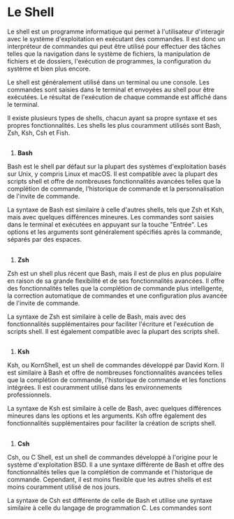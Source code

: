 # Le Shell

Le shell est un programme informatique qui permet à l'utilisateur d'interagir avec le système d'exploitation en exécutant des commandes. Il est donc un interpréteur de commandes qui peut être utilisé pour effectuer des tâches telles que la navigation dans le système de fichiers, la manipulation de fichiers et de dossiers, l'exécution de programmes, la configuration du système et bien plus encore.

Le shell est généralement utilisé dans un terminal ou une console. Les commandes sont saisies dans le terminal et envoyées au shell pour être exécutées. Le résultat de l'exécution de chaque commande est affiché dans le terminal.

Il existe plusieurs types de shells, chacun ayant sa propre syntaxe et ses propres fonctionnalités. Les shells les plus couramment utilisés sont Bash, Zsh, Ksh, Csh et Fish.

##

1.  **Bash**

Bash est le shell par défaut sur la plupart des systèmes d'exploitation basés sur Unix, y compris Linux et macOS. Il est compatible avec la plupart des scripts shell et offre de nombreuses fonctionnalités avancées telles que la complétion de commande, l'historique de commande et la personnalisation de l'invite de commande.

La syntaxe de Bash est similaire à celle d'autres shells, tels que Zsh et Ksh, mais avec quelques différences mineures. Les commandes sont saisies dans le terminal et exécutées en appuyant sur la touche "Entrée". Les options et les arguments sont généralement spécifiés après la commande, séparés par des espaces.

##

1.  **Zsh**

Zsh est un shell plus récent que Bash, mais il est de plus en plus populaire en raison de sa grande flexibilité et de ses fonctionnalités avancées. Il offre des fonctionnalités telles que la complétion de commande plus intelligente, la correction automatique de commandes et une configuration plus avancée de l'invite de commande.

La syntaxe de Zsh est similaire à celle de Bash, mais avec des fonctionnalités supplémentaires pour faciliter l'écriture et l'exécution de scripts shell. Il est également compatible avec la plupart des scripts shell.

##

1.  **Ksh**

Ksh, ou KornShell, est un shell de commandes développé par David Korn. Il est similaire à Bash et offre de nombreuses fonctionnalités avancées telles que la complétion de commande, l'historique de commande et les fonctions intégrées. Il est couramment utilisé dans les environnements professionnels.

La syntaxe de Ksh est similaire à celle de Bash, avec quelques différences mineures dans les options et les arguments. Ksh offre également des fonctionnalités supplémentaires pour faciliter la création de scripts shell.

##

1.  **Csh**

Csh, ou C Shell, est un shell de commandes développé à l'origine pour le système d'exploitation BSD. Il a une syntaxe différente de Bash et offre des fonctionnalités telles que la complétion de commande et l'historique de commande. Cependant, il est moins flexible que les autres shells et est moins couramment utilisé de nos jours.

La syntaxe de Csh est différente de celle de Bash et utilise une syntaxe similaire à celle du langage de programmation C. Les commandes sont
